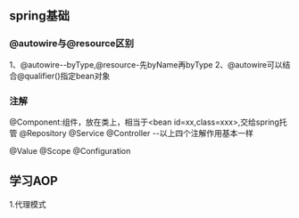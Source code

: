 ## spring基础
### @autowire与@resource区别
1、@autowire--byType,@resource-先byName再byType
2、@autowire可以结合@qualifier()指定bean对象

### 注解
@Component:组件，放在类上，相当于<bean id=xx,class=xxx>,交给spring托管
@Repository
@Service
@Controller
--以上四个注解作用基本一样

@Value
@Scope
@Configuration

## 学习AOP
1.代理模式

